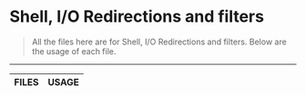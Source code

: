 # Shell, I/O Redirections and filters

> All the files here are for Shell, I/O Redirections and filters. Below are the usage of each file.

--------

| FILES            			| USAGE						| 
| ------------------------------------- | ---------------------------------------------- | 	 	
